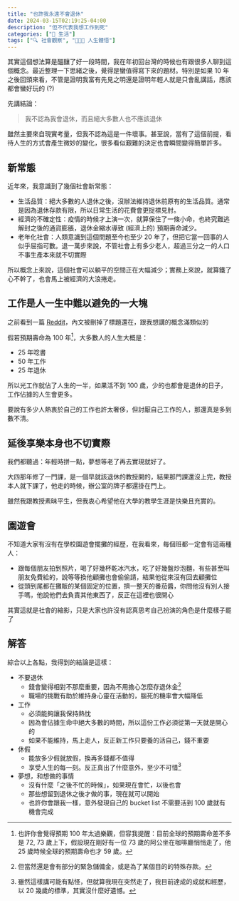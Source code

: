 ```yaml
---
title: "也許我永遠不會退休"
date: 2024-03-15T02:19:25-04:00
description: "但不代表我想工作到死"
categories: ["🍫 生活"]
tags: ["🔍 社會觀察", "🧑🏻‍🏫 人生體悟"]
---
```


其實這個想法算是醞釀了好一段時間，我在年初回台灣的時候也有跟很多人聊到這個概念。最近整理一下思緒之後，覺得是蠻值得寫下來的題材。特別是如果 10 年之後回頭來看，不管是證明我富有先見之明還是證明年輕人就是只會亂講話，應該都會蠻好玩的 (?)

先講結論：

> 我不認為我會退休，而且絕大多數人也不應該退休

雖然主要來自現實考量，但我不認為這是一件壞事。甚至說，當有了這個前提，看待人生的方式會產生微妙的變化，很多看似艱難的決定也會瞬間變得簡單許多。

## 新常態

近年來，我意識到了幾個社會新常態：

- 生活品質：絕大多數的人退休之後，沒辦法維持退休前原有的生活品質。通常是因為退休存款有限，所以日常生活的花費會更捉襟見肘。
- 經濟的不確定性：疫情的時候才上演一次，就算保住了一條小命，也終究難逃解封之後的通貨膨脹，退休金縮水導致 (經濟上的) 預期壽命減少。
- 老年化社會：人類意識到這個問題至今也至少 20 年了，但把它當一回事的人似乎屈指可數。退一萬步來說，不管社會上有多少老人，超過三分之一的人口不事生產本來就不切實際

所以概念上來說，這個社會可以躺平的空間正在大幅減少；實務上來說，就算鐵了心不幹了，也會馬上被經濟的大浪捲走。

## 工作是人一生中難以避免的一大塊

之前看到一篇 [Reddit](https://www.reddit.com/r/Showerthoughts/comments/197i432/its_crazy_how_many_people_spend_40_or_more_hours)，內文被刪掉了標題還在，跟我想講的概念滿類似的

假若預期壽命為 100 年[^1]，大多數人的人生大概是：

- 25 年唸書
- 50 年工作
- 25 年退休

所以光工作就佔了人生的一半，如果活不到 100 歲，少的也都會是退休的日子，工作佔據的人生會更多。

要說有多少人熱衷於自己的工作也許太奢侈，但討厭自己工作的人，那還真是多到數不清。

[^1]: 也許你會覺得預期 100 年太過樂觀，但容我提醒：目前全球的預期壽命差不多是 72, 73 歲上下，假設現在剛好有一位 73 歲的阿公坐在咖啡廳悄悄走了，他 25 歲時候全球的預期壽命也才 59 歲。

## 延後享樂本身也不切實際

我們都聽過：年輕時拼一點，夢想等老了再去實現就好了。

大四那年修了一門課，是一個早就該退休的教授開的，結果那門課還沒上完，教授本人就下課了，他走的時候，辦公室的牌子都還掛在門上。

雖然我跟教授素昧平生，但我衷心希望他在大學的教學生涯是快樂且充實的。

## 園遊會

不知道大家有沒有在學校園遊會擺攤的經歷，在我看來，每個班都一定會有這兩種人：

- 跟每個朋友拍到照片，喝了好幾杯乾冰汽水，吃了好幾盤炒泡麵，有些甚至叫朋友免費給的，說等等換他顧攤也會偷偷請，結果他從來沒有回去顧攤位
- 從頭到尾都在攤販的某個固定的位置，擠一整天的番茄醬，你問他沒有別人接手嗎，他說他們去負責其他東西了，反正在這裡也很開心

其實這就是社會的縮影，只是大家也許沒有認真思考自己扮演的角色是什麼樣子罷了

## 解答

綜合以上各點，我得到的結論是這樣：

- 不要退休
  - 錢會變得相對不那麼重要，因為不用擔心怎麼存退休金[^2]
  - 職場的挑戰有助於維持身心靈在活動的，腦死的機率會大幅降低
- 工作
  - 必須能夠讓我保持熱忱
  - 因為會佔據生命中絕大多數的時間，所以這份工作必須從第一天就是開心的
  - 如果不能維持，馬上走人，反正新工作只要養的活自己，錢不重要
- 休假
  - 能放多少假就放假，換再多錢都不值得
  - 享受人生的每一刻。反正真出了什麼意外，至少不可惜[^3]
- 夢想，和想做的事情
  - 沒有什麼「之後不忙的時候」，如果現在會忙，以後也會
  - 那些想留到退休之後才做的事，現在就可以開始
  - 也許你會跟我一樣，意外發現自己的 bucket list 不需要活到 100 歲就有機會完成

[^2]: 但當然還是會有部分的緊急儲備金，或是為了某個目的的特殊存款。
[^3]: 雖然這樣講可能有點怪，但就算我現在突然走了，我目前達成的成就和經歷，以 20 幾歲的標準，其實沒什麼好遺憾。
